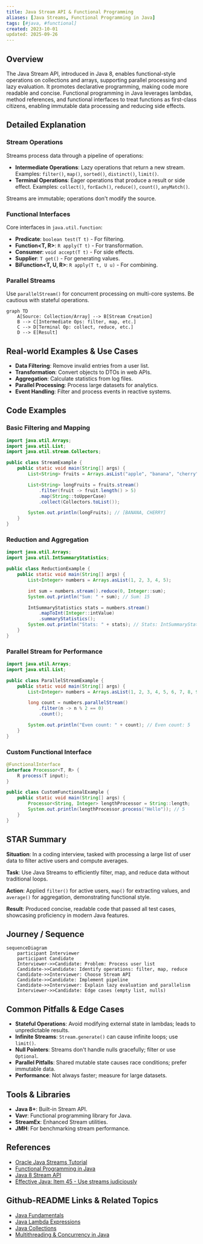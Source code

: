 ```yaml
---
title: Java Stream API & Functional Programming
aliases: [Java Streams, Functional Programming in Java]
tags: [#java, #functional]
created: 2023-10-01
updated: 2025-09-26
---
```


## Overview

The Java Stream API, introduced in Java 8, enables functional-style operations on collections and arrays, supporting parallel processing and lazy evaluation. It promotes declarative programming, making code more readable and concise. Functional programming in Java leverages lambdas, method references, and functional interfaces to treat functions as first-class citizens, enabling immutable data processing and reducing side effects.

## Detailed Explanation

### Stream Operations

Streams process data through a pipeline of operations:

- **Intermediate Operations**: Lazy operations that return a new stream. Examples: `filter()`, `map()`, `sorted()`, `distinct()`, `limit()`.
- **Terminal Operations**: Eager operations that produce a result or side effect. Examples: `collect()`, `forEach()`, `reduce()`, `count()`, `anyMatch()`.

Streams are immutable; operations don't modify the source.

### Functional Interfaces

Core interfaces in `java.util.function`:

- **Predicate<T>**: `boolean test(T t)` - For filtering.
- **Function<T, R>**: `R apply(T t)` - For transformation.
- **Consumer<T>**: `void accept(T t)` - For side effects.
- **Supplier<T>**: `T get()` - For generating values.
- **BiFunction<T, U, R>**: `R apply(T t, U u)` - For combining.

### Parallel Streams

Use `parallelStream()` for concurrent processing on multi-core systems. Be cautious with stateful operations.

```mermaid
graph TD
    A[Source: Collection/Array] --> B[Stream Creation]
    B --> C[Intermediate Ops: filter, map, etc.]
    C --> D[Terminal Op: collect, reduce, etc.]
    D --> E[Result]
```

## Real-world Examples & Use Cases

- **Data Filtering**: Remove invalid entries from a user list.
- **Transformation**: Convert objects to DTOs in web APIs.
- **Aggregation**: Calculate statistics from log files.
- **Parallel Processing**: Process large datasets for analytics.
- **Event Handling**: Filter and process events in reactive systems.

## Code Examples

### Basic Filtering and Mapping
```java
import java.util.Arrays;
import java.util.List;
import java.util.stream.Collectors;

public class StreamExample {
    public static void main(String[] args) {
        List<String> fruits = Arrays.asList("apple", "banana", "cherry", "date");

        List<String> longFruits = fruits.stream()
            .filter(fruit -> fruit.length() > 5)
            .map(String::toUpperCase)
            .collect(Collectors.toList());

        System.out.println(longFruits); // [BANANA, CHERRY]
    }
}
```

### Reduction and Aggregation
```java
import java.util.Arrays;
import java.util.IntSummaryStatistics;

public class ReductionExample {
    public static void main(String[] args) {
        List<Integer> numbers = Arrays.asList(1, 2, 3, 4, 5);

        int sum = numbers.stream().reduce(0, Integer::sum);
        System.out.println("Sum: " + sum); // Sum: 15

        IntSummaryStatistics stats = numbers.stream()
            .mapToInt(Integer::intValue)
            .summaryStatistics();
        System.out.println("Stats: " + stats); // Stats: IntSummaryStatistics{count=5, sum=15, min=1, max=5, average=3.000000}
    }
}
```

### Parallel Stream for Performance
```java
import java.util.Arrays;
import java.util.List;

public class ParallelStreamExample {
    public static void main(String[] args) {
        List<Integer> numbers = Arrays.asList(1, 2, 3, 4, 5, 6, 7, 8, 9, 10);

        long count = numbers.parallelStream()
            .filter(n -> n % 2 == 0)
            .count();

        System.out.println("Even count: " + count); // Even count: 5
    }
}
```

### Custom Functional Interface
```java
@FunctionalInterface
interface Processor<T, R> {
    R process(T input);
}

public class CustomFunctionalExample {
    public static void main(String[] args) {
        Processor<String, Integer> lengthProcessor = String::length;
        System.out.println(lengthProcessor.process("Hello")); // 5
    }
}
```

## STAR Summary

**Situation**: In a coding interview, tasked with processing a large list of user data to filter active users and compute averages.

**Task**: Use Java Streams to efficiently filter, map, and reduce data without traditional loops.

**Action**: Applied `filter()` for active users, `map()` for extracting values, and `average()` for aggregation, demonstrating functional style.

**Result**: Produced concise, readable code that passed all test cases, showcasing proficiency in modern Java features.

## Journey / Sequence

```mermaid
sequenceDiagram
    participant Interviewer
    participant Candidate
    Interviewer->>Candidate: Problem: Process user list
    Candidate->>Candidate: Identify operations: filter, map, reduce
    Candidate->>Interviewer: Choose Stream API
    Candidate->>Candidate: Implement pipeline
    Candidate->>Interviewer: Explain lazy evaluation and parallelism
    Interviewer->>Candidate: Edge cases (empty list, nulls)
```

## Common Pitfalls & Edge Cases

- **Stateful Operations**: Avoid modifying external state in lambdas; leads to unpredictable results.
- **Infinite Streams**: `Stream.generate()` can cause infinite loops; use `limit()`.
- **Null Pointers**: Streams don't handle nulls gracefully; filter or use `Optional`.
- **Parallel Pitfalls**: Shared mutable state causes race conditions; prefer immutable data.
- **Performance**: Not always faster; measure for large datasets.

## Tools & Libraries

- **Java 8+**: Built-in Stream API.
- **Vavr**: Functional programming library for Java.
- **StreamEx**: Enhanced Stream utilities.
- **JMH**: For benchmarking stream performance.

## References

- [Oracle Java Streams Tutorial](https://docs.oracle.com/javase/tutorial/collections/streams/)
- [Functional Programming in Java](https://www.baeldung.com/java-functional-programming)
- [Java 8 Stream API](https://www.javatpoint.com/java-8-stream)
- [Effective Java: Item 45 - Use streams judiciously](https://www.amazon.com/Effective-Java-Joshua-Bloch/dp/0134685997)

## Github-README Links & Related Topics

- [Java Fundamentals](../java-fundamentals/)
- [Java Lambda Expressions](../java-lambda-expressions/)
- [Java Collections](../java-collections/)
- [Multithreading & Concurrency in Java](../java-multithreading-and-concurrency/)